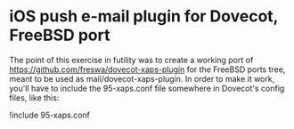 # iOS push e-mail plugin for Dovecot, FreeBSD port

The point of this exercise in futility was to create a working port of https://github.com/freswa/dovecot-xaps-plugin for the FreeBSD ports tree, meant to be used as mail/dovecot-xaps-plugin. In order to make it work, you'll have to include the 95-xaps.conf file somewhere in Dovecot's config files, like this:

!include 95-xaps.conf
